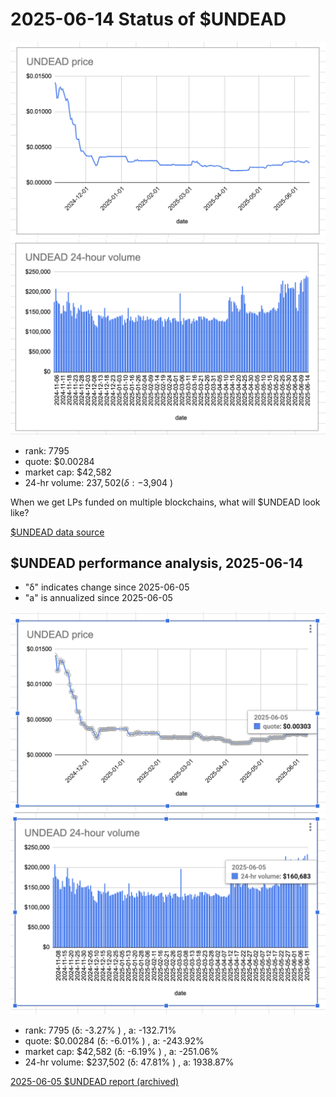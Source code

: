 # 2025-06-14 Status of $UNDEAD 

![$UNDEAD rank](imgs/01a-rank.png) 
![$UNDEAD quote](imgs/01b-quote.png) 
![$UNDEAD market captalization](imgs/01c-cap.png) 
![$UNDEAD 24-hour volume](imgs/01d-vol.png) 

* rank: 7795 
* quote: $0.00284 
* market cap: $42,582 
* 24-hr volume: $237,502 (δ: -$3,904 ) 

When we get LPs funded on multiple blockchains, what will $UNDEAD look like? 

[$UNDEAD data source](https://www.coingecko.com/en/coins/undead-blocks) 
## $UNDEAD performance analysis, 2025-06-14 

* "δ" indicates change since 2025-06-05 
* "a" is annualized since 2025-06-05 

![$UNDEAD rank](../05/imgs/snapshot/01a-rank.png) 
![$UNDEAD quote](../05/imgs/snapshot/01b-quote.png) 
![$UNDEAD market captalization](../05/imgs/snapshot/01c-cap.png) 
![$UNDEAD 24-hour volume](../05/imgs/snapshot/01d-vol.png) 

* rank: 7795 (δ: -3.27% ) , a: -132.71% 
* quote: $0.00284 (δ: -6.01% ) , a: -243.92% 
* market cap: $42,582 (δ: -6.19% ) , a: -251.06% 
* 24-hr volume: $237,502 (δ: 47.81% ) , a: 1938.87% 

[2025-06-05 $UNDEAD report (archived)](https://github.com/pivoteur/biz/tree/main/blog/2025/06/05) 
